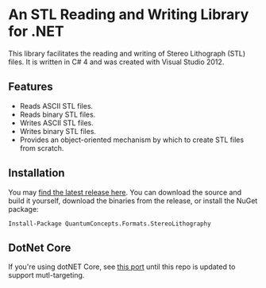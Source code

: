 # An STL Reading and Writing Library for .NET
This library facilitates the reading and writing of Stereo Lithograph (STL) files. It is written in C# 4 and was created with Visual Studio 2012.

## Features
* Reads ASCII STL files.
* Reads binary STL files.
* Writes ASCII STL files.
* Writes binary STL files.
* Provides an object-oriented mechanism by which to create STL files from scratch.

## Installation
You may [find the latest release here](https://github.com/QuantumConcepts/STLdotNET/releases). You can download the source and build it yourself, download the binaries from the release, or install the NuGet package:

    Install-Package QuantumConcepts.Formats.StereoLithography

## DotNet Core
If you're using dotNET Core, see [this port](https://github.com/Chedberg84/STL.NetCore) until this repo is updated to support mutl-targeting.
